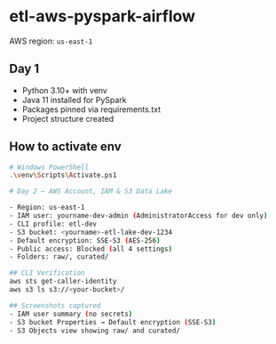 # etl-aws-pyspark-airflow

AWS region: `us-east-1`

## Day 1
- Python 3.10+ with venv
- Java 11 installed for PySpark
- Packages pinned via requirements.txt
- Project structure created

## How to activate env
```bash
# Windows PowerShell
.\venv\Scripts\Activate.ps1

# Day 2 — AWS Account, IAM & S3 Data Lake

- Region: us-east-1
- IAM user: yourname-dev-admin (AdministratorAccess for dev only)
- CLI profile: etl-dev
- S3 bucket: <yourname>-etl-lake-dev-1234
- Default encryption: SSE-S3 (AES-256)
- Public access: Blocked (all 4 settings)
- Folders: raw/, curated/

## CLI Verification
aws sts get-caller-identity
aws s3 ls s3://<your-bucket>/

## Screenshots captured
- IAM user summary (no secrets)
- S3 bucket Properties → Default encryption (SSE-S3)
- S3 Objects view showing raw/ and curated/

